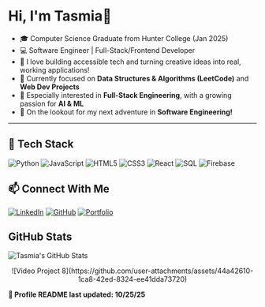 # Hi, I'm Tasmia👋
- 🎓 Computer Science Graduate from Hunter College (Jan 2025)
- 💻 Software Engineer | Full-Stack/Frontend Developer  
- 🚀 I love building accessible tech and turning creative ideas into real, working applications!
- 📖 Currently focused on **Data Structures & Algorithms (LeetCode)** and **Web Dev Projects**
- 🎯 Especially interested in **Full-Stack Engineering**, with a growing passion for **AI & ML**
- 🌱 On the lookout for my next adventure in **Software Engineering!**

---

## 🔧 Tech Stack

![Python](https://img.shields.io/badge/Python-3776AB?style=for-the-badge&logo=python&logoColor=white)
![JavaScript](https://img.shields.io/badge/JavaScript-F7DF1E?style=for-the-badge&logo=javascript&logoColor=black)
![HTML5](https://img.shields.io/badge/HTML5-E34F26?style=for-the-badge&logo=html5&logoColor=white)
![CSS3](https://img.shields.io/badge/CSS3-1572B6?style=for-the-badge&logo=css3&logoColor=white)
![React](https://img.shields.io/badge/React-61DAFB?style=for-the-badge&logo=react&logoColor=black)
![SQL](https://img.shields.io/badge/SQL-4479A1?style=for-the-badge&logo=postgresql&logoColor=white)
![Firebase](https://img.shields.io/badge/Firebase-FFCA28?style=for-the-badge&logo=firebase&logoColor=black)


## 📫 Connect With Me

[![LinkedIn](https://img.shields.io/badge/LinkedIn-blue?style=for-the-badge&logo=linkedin)](https://www.linkedin.com/in/tasmiachow/)
[![GitHub](https://img.shields.io/badge/GitHub-black?style=for-the-badge&logo=github)](https://github.com/tasmiachow)
[![Portfolio](https://img.shields.io/badge/Portfolio-00C4B3?style=for-the-badge)](https://tasmiachow.github.io/Portfolio.github.io/)


## GitHub Stats
![Tasmia's GitHub Stats](https://github-readme-stats.vercel.app/api?username=tasmiachow&show_icons=true&theme=tokyonight)
<p align="center"> ![Video Project 8](https://github.com/user-attachments/assets/44a42610-1ca8-42ed-8324-ee41dda73720) </p>

**📌 Profile README last updated: 10/25/25**
<!--
**tasmiachow/tasmiachow** is a ✨ _special_ ✨ repository because its `README.md` (this file) appears on your GitHub profile.

Here are some ideas to get you started:

- 🔭 I’m currently working on ...
- 🌱 I’m currently learning ...
- 👯 I’m looking to collaborate on ...
- 🤔 I’m looking for help with ...
- 💬 Ask me about ...
- 📫 How to reach me: ...
- 😄 Pronouns: ...
- ⚡ Fun fact: ...
-->
